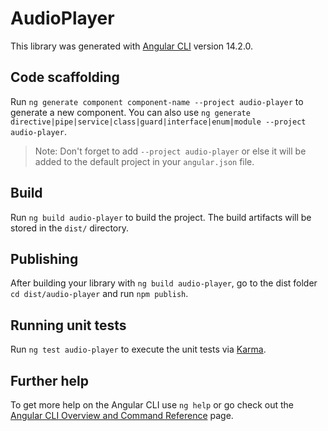 # AudioPlayer

This library was generated with [Angular CLI](https://github.com/angular/angular-cli) version 14.2.0.

## Code scaffolding

Run `ng generate component component-name --project audio-player` to generate a new component. You can also use `ng generate directive|pipe|service|class|guard|interface|enum|module --project audio-player`.
> Note: Don't forget to add `--project audio-player` or else it will be added to the default project in your `angular.json` file. 

## Build

Run `ng build audio-player` to build the project. The build artifacts will be stored in the `dist/` directory.

## Publishing

After building your library with `ng build audio-player`, go to the dist folder `cd dist/audio-player` and run `npm publish`.

## Running unit tests

Run `ng test audio-player` to execute the unit tests via [Karma](https://karma-runner.github.io).

## Further help

To get more help on the Angular CLI use `ng help` or go check out the [Angular CLI Overview and Command Reference](https://angular.io/cli) page.
